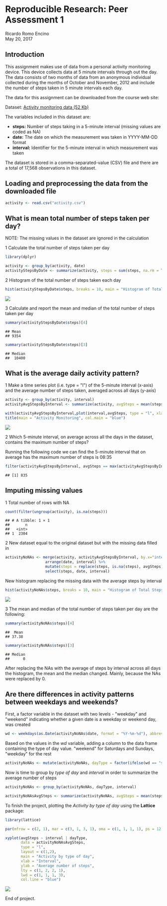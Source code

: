 # Reproducible Research: Peer Assessment 1
Ricardo Romo Encino  
May 20, 2017  

## Introduction

This assignment makes use of data from a personal activity monitoring device. This device collects data at 5 minute intervals through out the day. The data consists of two months of data from an anonymous individual collected during the months of October and November, 2012 and include the number of steps taken in 5 minute intervals each day.

The data for this assignment can be downloaded from the course web site:

Dataset: [Activity monitoring data (52 Kb)](https://d396qusza40orc.cloudfront.net/repdata%2Fdata%2Factivity.zip)

The variables included in this dataset are:

- **steps:** Number of steps taking in a 5-minute interval (missing values are coded as NA)
- **date:** The date on which the measurement was taken in YYYY-MM-DD format
- **interval:** Identifier for the 5-minute interval in which measurement was taken

The dataset is stored in a comma-separated-value (CSV) file and there are a total of 17,568 observations in this dataset.

## Loading and preprocessing the data from the downloaded file


```r
activity <- read.csv("activity.csv")
```

## What is mean total number of steps taken per day?

NOTE: The missing values in the dataset are ignored in the calculation
  
1 Calculate the total number of steps taken per day


```r
library(dplyr)
```


```r
activity <- group_by(activity, date)
activityStepsByDate <- summarize(activity, steps = sum(steps, na.rm = TRUE))
```
  
2 Histogram of the total number of steps taken each day



```r
hist(activityStepsByDate$steps, breaks = 10, main = "Histogram of Total Steps by Date",xlab = "Steps by Date")
```

![](ReproducibleResearchCourseProject1_files/figure-html/StepsPerDayHistogram-1.png)<!-- -->

  
3 Calculate and report the mean and median of the total number of steps taken per day


```r
summary(activityStepsByDate$steps)[4]
```

```
## Mean 
## 9354
```

```r
summary(activityStepsByDate$steps)[3]
```

```
## Median 
##  10400
```

## What is the average daily activity pattern?

1 Make a time series plot (i.e. type = "l") of the 5-minute interval (x-axis) and the average number of steps taken, averaged across all days (y-axis)


```r
activity <- group_by(activity, interval)
activityAvgStepsByInterval <- summarize(activity, avgSteps = mean(steps, na.rm = TRUE))

with(activityAvgStepsByInterval,plot(interval,avgSteps, type = "l", xlab = "5 minutes interval ID", ylab = "Average steps"))
title(main = "Activity Monitoring", col.main = "blue")
```

![](ReproducibleResearchCourseProject1_files/figure-html/AverageStepsIntervalTimeSeries-1.png)<!-- -->

2 Which 5-minute interval, on average across all the days in the dataset, contains the maximum number of steps?

Running the following code we can find the 5-minute interval that on average has the maximum number of steps is 08:35


```r
filter(activityAvgStepsByInterval, avgSteps == max(activityAvgStepsByInterval$avgSteps))$interval
```

```
## [1] 835
```

## Imputing missing values

1 Total number of rows with NA


```r
count(filter(ungroup(activity), is.na(steps)))
```

```
## # A tibble: 1 × 1
##       n
##   <int>
## 1  2304
```

2 New dataset equal to the original dataset but with the missing data filled in


```r
activityNoNAs <- merge(activity, activityAvgStepsByInterval, by.x="interval", by.y="interval", all = TRUE) %>% 
                  arrange(date, interval) %>% 
                  mutate(steps = replace(steps, is.na(steps), avgSteps)) %>%
                  select(steps, date, interval)
```

New histogram replacing the missing data with the average steps by interval


```r
hist(activityNoNAs$steps, breaks = 10, main = "Histogram of Total Steps by Date (No missing values - Average per interval)",xlab = "Steps by Date")
```

![](ReproducibleResearchCourseProject1_files/figure-html/FilledWithAverageStepsByIntervalHistogram-1.png)<!-- -->

3 The mean and median of the total number of steps taken per day are the following:


```r
summary(activityNoNAs$steps)[4]
```

```
##  Mean 
## 37.38
```

```r
summary(activityNoNAs$steps)[3]
```

```
## Median 
##      0
```

After replacing the NAs with the average of steps by interval across all days the histogram, the mean and the median changed. Mainly, because the NAs were replaced by 0.

## Are there differences in activity patterns between weekdays and weekends?

First, a factor variable in the dataset with two levels - "weekday" and "weekend" indicating whether a given date is a weekday or weekend day, was created


```r
wd <- weekdays(as.Date(activityNoNAs$date, format = "%Y-%m-%d"), abbreviate = TRUE)
```

Based on the values in the *wd* variable, adding a column to the data frame containing the type of day value. "weekend" for Saturdays and Sundays, "weekday" for the rest


```r
activityNoNAs <- mutate(activityNoNAs, dayType = factor(ifelse(wd == "sáb." | wd == "dom.", "weekend","weekday"),levels = c("weekday","weekend")))
```

Now is time to group by *type of day* and *interval* in order to summarize the average number of steps


```r
activityNoNAs <- group_by(activityNoNAs, dayType, interval)

activityNoNAsAvgSteps <- summarize(activityNoNAs, avgSteps = mean(steps))
```

To finish the project, plotting the *Activity by type of day* using the **Lattice** package:


```r
library(lattice)
```


```r
par(mfrow = c(2, 1), mar = c(3, 1, 3, 1), oma = c(1, 1, 1, 1), ps = 12)

xyplot(avgSteps ~ interval | dayType,
       data = activityNoNAsAvgSteps,
       type = "l",
       layout = c(1,2),
       main = "Activity by type of day",
       xlab = "Interval",
       ylab = "Average number of steps",
       lty = c(1, 2, 2, 1),
       lwd = c(1, 1, 1, 3),
       col.line = "blue")
```

![](ReproducibleResearchCourseProject1_files/figure-html/timeSeriesPlotAvgNumStepsByInterval-1.png)<!-- -->

End of project.
